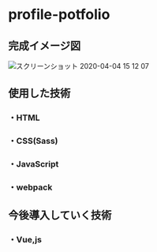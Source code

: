 # profile-potfolio
## 完成イメージ図
![スクリーンショット 2020-04-04 15 12 07](https://user-images.githubusercontent.com/61375806/78420158-958e1280-7687-11ea-8b75-5397e62f25d7.png)
## 使用した技術
### ・HTML
### ・CSS(Sass)
### ・JavaScript
### ・webpack

## 今後導入していく技術
### ・Vue,js

